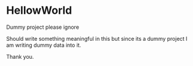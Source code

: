 # HellowWorld
Dummy project please ignore

Should write something meaningful in this but since its a dummy
project I am writing dummy data into it.

Thank you.

